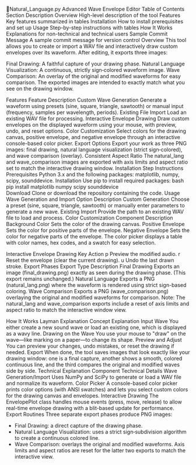 🍘Natural_Language.py
Advanced  Wave Envelope Editor
Table of Contents
Section	Description
Overview	High-level description of the tool
Features	Key features summarized in tables
Installation	How to install prerequisites and set up
Usage	Step-by-step instructions with tables
How It Works	Explanations for non-technical and technical users
Sample Commit Message	A sample commit message for version control
Overview
This tool allows you to create or import a WAV file and interactively draw custom envelopes over its waveform. After editing, it exports three images:

Final Drawing: A faithful capture of your drawing phase.
Natural Language Visualization: A continuous, strictly sign‑colored waveform image.
Wave Comparison: An overlay of the original and modified waveforms for easy comparison.
The exported images are intended to exactly match what you see on the drawing window.

Features
Feature	Description
Custom Wave Generation	Generate a waveform using presets (sine, square, triangle, sawtooth) or manual input (frequency, samples per wavelength, periods).
Existing File Import	Load an existing WAV file for processing.
Interactive Envelope Drawing	Draw custom envelopes on the displayed waveform using your mouse, with preview, undo, and reset options.
Color Customization	Select colors for the drawing canvas, positive envelope, and negative envelope through an interactive console-based color picker.
Export Options	Export your work as three PNG images: final drawing, natural language visualization (strict sign‑colored), and wave comparison (overlay).
Consistent Aspect Ratio	The natural_lang and wave_comparison images are exported with axis limits and aspect ratio set to match the interactive drawing window.
Installation
Step	Instructions
Prerequisites	Python 3.x and the following packages: matplotlib, numpy, scipy, sounddevice.
Installation	Use pip to install required packages:
bash<br>pip install matplotlib numpy scipy sounddevice<br>
Download	Clone or download the repository containing the code.
Usage
Wave Generation and Import
Option	Description
Custom Generation	Choose a preset (sine, square, triangle, sawtooth) or manually enter parameters to generate a new wave.
Existing Import	Provide the path to an existing WAV file to load and process.
Color Customization
Component	Description
Background Color	Sets the color of the drawing canvas.
Positive Envelope	Sets the color for positive parts of the envelope.
Negative Envelope	Sets the color for negative parts of the envelope.
The color picker displays a table with color names, hex codes, and a swatch for easy selection.

Interactive Envelope Drawing
Key	Action
p	Preview the modified audio.
r	Reset the envelope (clear the current drawing).
u	Undo the last drawn stroke.
Export Phases
Export Type	Description
Final Drawing	Exports an image (final_drawing.png) exactly as seen during the drawing phase. (This export remains unchanged.)
Natural Language	Exports a PNG (natural_lang.png) where the waveform is rendered using strict sign-based coloring.
Wave Comparison	Exports a PNG (wave_comparison.png) overlaying the original and modified waveforms for comparison.
Note: The natural_lang and wave_comparison exports include a reset of axis limits and aspect ratio to match the interactive window view.

How It Works
Layman Explanation
Concept	Explanation
Input Wave	You either create a new sound wave or load an existing one, which is displayed as a wavy line.
Drawing on the Wave	You use your mouse to "draw" on the wave—like marking on a paper—to change its shape.
Preview and Adjust	You can preview your changes, undo mistakes, or reset the drawing if needed.
Export	When done, the tool saves images that look exactly like your drawing window: one is a final capture, another shows a smooth, colored continuous line, and the third compares the original and modified waves side by side.
Technical Explanation
Component	Technical Details
Wave Generation/Import	Uses NumPy and SciPy to generate or load a WAV file and normalize its waveform.
Color Picker	A console-based color picker prints color options (with ANSI swatches) and lets you select custom colors for the drawing canvas and envelopes.
Interactive Drawing	The EnvelopePlot class handles mouse events (press, move, release) to allow real-time envelope drawing with a blit-based update for performance.
Export Routines	Three separate export phases produce PNG images:
- Final Drawing: a direct capture of the drawing phase.
- Natural Language Visualization: uses a strict sign‑subdivision algorithm to create a continuous colored line.
- Wave Comparison: overlays the original and modified waveforms.
Axis limits and aspect ratios are reset for the latter two exports to match the interactive view.
